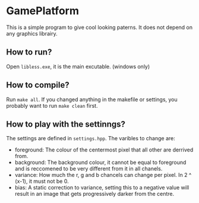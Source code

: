 # GamePlatform

This is a simple program to give cool looking paterns. It does not depend on any graphics librairy.

## How to run?

Open `libless.exe`, it is the main excutable. (windows only)

## How to compile?

Run `make all`. If you changed anything in the makefile or settings, you probably want to run `make clean` first.

## How to play with the settinngs?

The settings are defined in `settings.hpp`.
The varibles to change are:

* foreground: The colour of the centermost pixel that all other are derrived from.
* background: The background colour, it cannot be equal to foreground and is reccomened to be very different from it in all chanels.
* variance: How much the r, g and b chancels can change per pixel. In 2 ^ (x-1), it must not be 0.
* bias: A static correction to variance, setting this to a negative value will result in an image that gets progressively darker from the centre.
